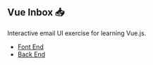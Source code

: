 ## Vue Inbox 📥
Interactive email UI exercise for learning Vue.js.

* [Font End](https://vue-inbox-bc44f.firebaseapp.com/)
* [Back End](https://immense-oasis-78157.herokuapp.com/api)
